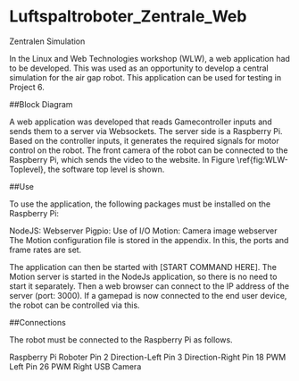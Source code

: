 # Luftspaltroboter_Zentrale_Web

Zentralen Simulation

In the Linux and Web Technologies workshop (WLW), a web application had to be developed. This was used as an opportunity to develop a central simulation for the air gap robot. This application can be used for testing in Project 6.

##Block Diagram

A web application was developed that reads Gamecontroller inputs and sends them to a server via Websockets. The server side is a Raspberry Pi. Based on the controller inputs, it generates the required signals for motor control on the robot. The front camera of the robot can be connected to the Raspberry Pi, which sends the video to the website. In Figure \ref{fig:WLW-Toplevel}, the software top level is shown.

##Use

To use the application, the following packages must be installed on the Raspberry Pi:

NodeJS: Webserver
Pigpio: Use of I/O
Motion: Camera image webserver
The Motion configuration file is stored in the appendix. In this, the ports and frame rates are set.

The application can then be started with [START COMMAND HERE]. The Motion server is started in the NodeJs application, so there is no need to start it separately. Then a web browser can connect to the IP address of the server (port: 3000). If a gamepad is now connected to the end user device, the robot can be controlled via this.

##Connections

The robot must be connected to the Raspberry Pi as follows.

Raspberry Pi	Roboter
Pin 2	Direction-Left
Pin 3	Direction-Right
Pin 18	PWM Left
Pin 26	PWM Right
USB	Camera